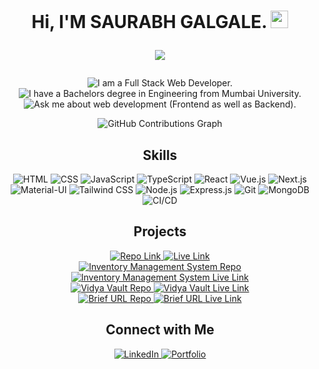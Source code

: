 <h1 align="center">
  Hi, I'M SAURABH GALGALE. <img src="https://media.giphy.com/media/hvRJCLFzcasrR4ia7z/giphy.gif" width="28">
<p align="center">
  <img src="https://readme-typing-svg.herokuapp.com?color=%2336BCF7&center=true&vCenter=true&lines=WELCOME+TO+MY+GITHUB+PAGE;I+AM+A+FULL+STACK+WEB+DEVELOPER;ENTHUSIASTIC+LEARNER" />
</p>
</h1>
<p align="center">
  <img src="https://img.shields.io/badge/I am a Full Stack Web Developer.-243642?style=for-the-badge&logo=square&logoColor=white" alt="I am a Full Stack Web Developer."/>
  <br/>
  <img src="https://img.shields.io/badge/I have a Bachelors degree in Engineering from Mumbai University.-243642?style=for-the-badge&logo=circle&logoColor=white" alt="I have a Bachelors degree in Engineering from Mumbai University."/>
  <br/>
  <img src="https://img.shields.io/badge/Ask me about web development (Frontend as well as Backend).-243642?style=for-the-badge&logo=polygon&logoColor=white" alt="Ask me about web development (Frontend as well as Backend)."/>
</p>
<div align="center">
  <img 
    src="https://github-readme-activity-graph.vercel.app/graph?username=saurabh-galgale&theme=tokyo-night&hide_border=true&area=true" 
    alt="GitHub Contributions Graph" 
  />
</div>
<h2 align="center">Skills</h2>
<p align="center">
    <img src="https://img.shields.io/badge/-HTML-E34F26?style=for-the-badge&logo=html5&logoColor=white" alt="HTML" />
  <img src="https://img.shields.io/badge/-CSS-1572B6?style=for-the-badge&logo=css3&logoColor=white" alt="CSS" />
  <img src="https://img.shields.io/badge/-JavaScript-F7DF1E?style=for-the-badge&logo=javascript&logoColor=black" alt="JavaScript" />
  <img src="https://img.shields.io/badge/-TypeScript-007ACC?style=for-the-badge&logo=typescript&logoColor=white" alt="TypeScript" />
  <img src="https://img.shields.io/badge/-React-61DAFB?style=for-the-badge&logo=react&logoColor=black" alt="React" />
  <img src="https://img.shields.io/badge/-Vue.js-4FC08D?style=for-the-badge&logo=vue.js&logoColor=white" alt="Vue.js" />
  <img src="https://img.shields.io/badge/-Next.js-000000?style=for-the-badge&logo=next.js&logoColor=white" alt="Next.js" />
   <img src="https://img.shields.io/badge/-Material--UI-0081CB?style=for-the-badge&logo=mui&logoColor=white" alt="Material-UI" />
  <img src="https://img.shields.io/badge/-Tailwind_CSS-38B2AC?style=for-the-badge&logo=tailwind-css&logoColor=white" alt="Tailwind CSS" class="h-10" />
  <img src="https://img.shields.io/badge/-Node.js-339933?style=for-the-badge&logo=node.js&logoColor=white" alt="Node.js" />
  <img src="https://img.shields.io/badge/-Express.js-000000?style=for-the-badge&logo=express&logoColor=white" alt="Express.js" class="h-10" />
  <img src="https://img.shields.io/badge/-Git-F05032?style=for-the-badge&logo=git&logoColor=white" alt="Git" />
  <img src="https://img.shields.io/badge/-MongoDB-47A248?style=for-the-badge&logo=mongodb&logoColor=white" alt="MongoDB" />
  <img src="https://img.shields.io/badge/-CI/CD-1C3E3B?style=for-the-badge&logo=gitlab-ci&logoColor=white" alt="CI/CD" />
</p>

<h2 align="center">Projects</h2>
<div align="center">
  <div>
  <a href="https://github.com/Saurabh-Galgale/employee-management-nextjs-frontend">
      <img src="https://img.shields.io/badge/Employee Management System-F7DF1E?style=for-the-badge" alt="Repo Link">
    </a>
    <a href="https://employee-management-system.vercel.app">
      <img src="https://img.shields.io/badge/Live Link-Link-blue?style=for-the-badge" alt="Live Link">
    </a>
  </div>

  <div>
    <a href="https://github.com/Saurabh-Galgale/InventoryManager-Frontend">
      <img src="https://img.shields.io/badge/Inventory Management System-F7DF1E?style=for-the-badge" alt="Inventory Management System Repo">
    </a>
    <a href="https://inventorymanagerorg.netlify.app/">
      <img src="https://img.shields.io/badge/Live Link-Link-blue?style=for-the-badge" alt="Inventory Management System Live Link">
    </a>
  </div>

  <div>
    <a href="https://github.com/pesto-students/vidyavault-frontend-team2-harsh">
      <img src="https://img.shields.io/badge/Vidya Vault-F7DF1E?style=for-the-badge" alt="Vidya Vault Repo">
    </a>
    <a href="https://vidyavault.netlify.app/">
      <img src="https://img.shields.io/badge/Live Link-Link-blue?style=for-the-badge" alt="Vidya Vault Live Link">
    </a>
  </div>

  <div>
    <a href="https://github.com/Saurabh-Galgale/BriefURL">
      <img src="https://img.shields.io/badge/Brief URL-F7DF1E?style=for-the-badge" alt="Brief URL Repo">
    </a>
    <a href="https://briefurl.netlify.app/">
      <img src="https://img.shields.io/badge/Live Link-Link-blue?style=for-the-badge" alt="Brief URL Live Link">
    </a>
  </div>
</div>

<h2 align="center">Connect with Me</h2>
<p align="center">
  <a href="https://www.linkedin.com/in/saurabh-galgale/" target="_blank">
    <img src="https://img.shields.io/badge/-LinkedIn-0077B5?style=for-the-badge&logo=linkedin&logoColor=white" alt="LinkedIn" />
  </a>
  <a href="https://saurabhgalgale.vercel.app/" target="_blank">
    <img src="https://img.shields.io/badge/-Portfolio-24292e?style=for-the-badge&logo=githubpages&logoColor=white" alt="Portfolio" />
  </a>
</p>
